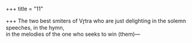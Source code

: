 +++
title = "11"

+++
The two best smiters of Vr̥tra who are just delighting in the solemn  speeches, in the hymn,  
in the melodies of the one who seeks to win (them)—  